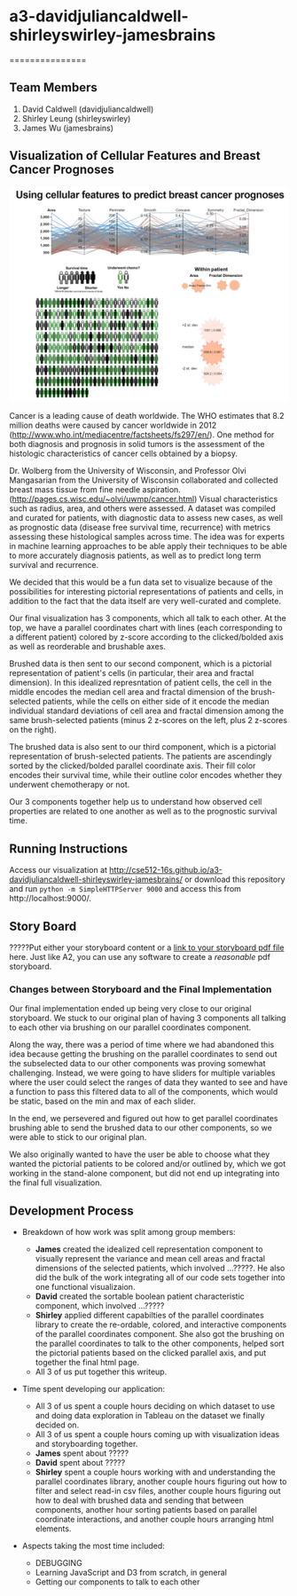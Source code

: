 # a3-davidjuliancaldwell-shirleyswirley-jamesbrains
===============

## Team Members

1. David Caldwell (davidjuliancaldwell)
2. Shirley Leung (shirleyswirley)
3. James Wu (jamesbrains)

## Visualization of Cellular Features and Breast Cancer Prognoses

![Thumbnail](vispreview.jpg)

Cancer is a leading cause of death worldwide. The WHO estimates that 8.2 million deaths were caused by cancer worldwide in 2012 (http://www.who.int/mediacentre/factsheets/fs297/en/).  One method for both diagnosis and prognosis in solid tumors is the assessment of the histologic characteristics of cancer cells obtained by a biopsy.

Dr. Wolberg from the University of Wisconsin, and Professor Olvi Mangasarian from the University of Wisconsin collaborated and collected breast mass tissue from fine needle aspiration. (http://pages.cs.wisc.edu/~olvi/uwmp/cancer.html) Visual characteristics such as radius, area, and others were assessed. A dataset was compiled and curated for patients, with diagnostic data to assess new cases, as well as prognostic data (disease free survival time, recurrence) with metrics assessing these histological samples across time. The idea was for experts in machine learning approaches to be able apply their techniques to be able to more accurately diagnosis patients, as well as to predict long term survival and recurrence.

We decided that this would be a fun data set to visualize because of the possibilities for interesting pictorial representations of patients and cells, in addition to the fact that the data itself are very well-curated and complete.

Our final visualization has 3 components, which all talk to each other. At the top, we have a parallel coordinates chart with lines (each corresponding to a different patient) colored by z-score according to the clicked/bolded axis as well as reorderable and brushable axes.

Brushed data is then sent to our second component, which is a pictorial representation of patient's cells (in particular, their area and fractal dimension).
In this idealized represntation of patient cells, the cell in the middle encodes the median cell area and fractal dimension of the brush-selected patients, while the cells on either side of it encode the median individual standard deviations of cell area and fractal dimension among the same brush-selected patients (minus 2 z-scores on the left, plus 2 z-scores on the right).     

The brushed data is also sent to our third component, which is a pictorial representation of brush-selected patients. The patients are ascendingly sorted by the clicked/bolded parallel coordinate axis. Their fill color encodes their survival time, while their outline color encodes whether they underwent chemotherapy or not. 

Our 3 components together help us to understand how observed cell properties are related to one another as well as to the prognostic survival time.  

## Running Instructions

Access our visualization at http://cse512-16s.github.io/a3-davidjuliancaldwell-shirleyswirley-jamesbrains/ or download this repository and run `python -m SimpleHTTPServer 9000` and access this from http://localhost:9000/.

## Story Board

?????Put either your storyboard content or a [link to your storyboard pdf file](storyboard.pdf?raw=true) here. Just like A2, you can use any software to create a *reasonable* pdf storyboard.

### Changes between Storyboard and the Final Implementation

Our final implementation ended up being very close to our original storyboard. We stuck to our original plan of having 3 components all talking to each other via brushing on our parallel coordinates component.

Along the way, there was a period of time where we had abandoned this idea because getting the brushing on the parallel coordinates to send out the subselected data to our other components was proving somewhat challenging. Instead, we were going to have sliders for multiple variables where the user could select the ranges of data they wanted to see and have a function to pass this filtered data to all of the components, which would be static, based on the min and max of each slider.   

In the end, we persevered and figured out how to get parallel coordinates brushing able to send the brushed data to our other components, so we were able to stick to our original plan. 

We also originally wanted to have the user be able to choose what they wanted the pictorial patients to be colored and/or outlined by, which we got working in the stand-alone component, but did not end up integrating into the final full visualization.   

## Development Process

* Breakdown of how work was split among group members:
  * **James** created the idealized cell representation component to visually represent the variance and mean cell areas and fractal dimensions of the selected patients, which involved ...?????. He also did the bulk of the work integrating all of our code sets together into one functional visualizaion. 
  * **David** created the sortable boolean patient characteristic component, which involved ...?????
  * **Shirley** applied different capabilties of the parallel coordinates library to create the re-ordable, colored, and interactive components of the parallel coordinates component. She also got the brushing on the parallel coordinates to talk to the other components, helped sort the pictorial patients based on the clicked parallel axis, and put together the final html page. 
  * All 3 of us put together this writeup. 

* Time spent developing our application:
  * All 3 of us spent a couple hours deciding on which dataset to use and doing data exploration in Tableau on the dataset we finally decided on. 
  * All 3 of us spent a couple hours coming up with visualization ideas and storyboarding together.
  * **James** spent about ????? 
  * **David** spent about ?????
  * **Shirley** spent a couple hours working with and understanding the parallel coordinates library, another couple hours figuring out how to filter and select read-in csv files, another couple hours figuring out how to deal with brushed data and sending that between components, another hour sorting patients based on parallel coordinate interactions, and another couple hours arranging html elements. 

* Aspects taking the most time included:
  * DEBUGGING
  * Learning JavaScript and D3 from scratch, in general
  * Getting our components to talk to each other
